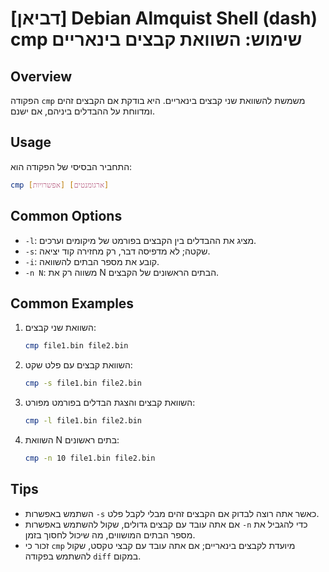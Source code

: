 # [דביאן] Debian Almquist Shell (dash) cmp שימוש: השוואת קבצים בינאריים

## Overview
הפקודה `cmp` משמשת להשוואת שני קבצים בינאריים. היא בודקת אם הקבצים זהים ומדווחת על ההבדלים ביניהם, אם ישנם.

## Usage
התחביר הבסיסי של הפקודה הוא:
```bash
cmp [אפשרויות] [ארגומנטים]
```

## Common Options
- `-l`: מציג את ההבדלים בין הקבצים בפורמט של מיקומים וערכים.
- `-s`: שקטה; לא מדפיסה דבר, רק מחזירה קוד יציאה.
- `-i`: קובע את מספר הבתים להשוואה.
- `-n N`: משווה רק את N הבתים הראשונים של הקבצים.

## Common Examples
1. השוואת שני קבצים:
   ```bash
   cmp file1.bin file2.bin
   ```

2. השוואת קבצים עם פלט שקט:
   ```bash
   cmp -s file1.bin file2.bin
   ```

3. השוואת קבצים והצגת הבדלים בפורמט מפורט:
   ```bash
   cmp -l file1.bin file2.bin
   ```

4. השוואת N בתים ראשונים:
   ```bash
   cmp -n 10 file1.bin file2.bin
   ```

## Tips
- השתמש באפשרות `-s` כאשר אתה רוצה לבדוק אם הקבצים זהים מבלי לקבל פלט.
- אם אתה עובד עם קבצים גדולים, שקול להשתמש באפשרות `-n` כדי להגביל את מספר הבתים המושווים, מה שיכול לחסוך בזמן.
- זכור כי `cmp` מיועדת לקבצים בינאריים; אם אתה עובד עם קבצי טקסט, שקול להשתמש בפקודה `diff` במקום.